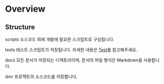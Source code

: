 Overview
==============================



Structure
------------------------------

scripts
소스코드 외에 개발에 필요한 스크립트로 구성됩니다.

tests
테스트 스크립트가 저장됩니다. 자세한 내용은 [Test](test.md)를 참고해주세요.

docs
모든 문서가 저장되는 디렉토리이며, 문서의 파일 형식은 Markdown을 사용합니다.

dmr
프로젝트의 소스코드를 저장합니다.

